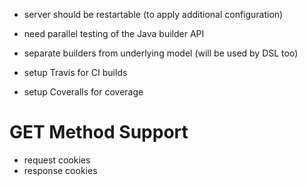 
- server should be restartable (to apply additional configuration)
- need parallel testing of the Java builder API
- separate builders from underlying model (will be used by DSL too)

- setup Travis for CI builds
- setup Coveralls for coverage

# GET Method Support

- request cookies
- response cookies


